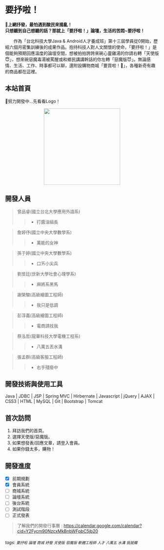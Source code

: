 要抒啦！
===
__:mega:上網抒發，最怕遇到酸民來搗亂！<br>
只想聽到自己想聽的話？那就上「要抒啦！」論壇，生活的苦悶~要抒啦！__

&nbsp; &nbsp; &nbsp; &nbsp;作為「台北科技大學Java & Android人才養成班」第十三屆學員從0開始，歷經六個月密集訓練後的成果作品。抱持科技人對人文關懷的使命，「要抒啦！」是個能夠預期回應溫度的論壇空間，想被拍拍誇誇來碗心靈雞湯的你請右轉「天使版:innocent:」，想來碗惡魔毒湯被罵醒或和鄉民講講幹話的你左轉「惡魔版:smiling_imp:」。無論感情、生活、工作、時事都可以聊，還附設購物商城「要買啦！:money_with_wings:」，各種新奇有趣的商品都在這裡。
## 本站首頁
:construction_worker:努力開發中...先看看Logo！
<div align=center><img width="250" height="250" src="https://i.imgur.com/YcAYvay.png"></div>

## 開發人員
>   曾品睿(國立台北大學應用外語系)
>> * 打醬油組長

>   詹婷伃(國立中央大學數學系)
>> * 萬能的女神

>   孫于婷(國立中央大學數學系)
>> * 口ㄞ小尖兵

>   劉昱廷(世新大學社會心理學系)
>> * 麻將系黑馬

>   謝榮駿(高級繪圖工程師)
>> * 我只是低調

>   彭淳義(高級繪圖工程師)
>> * 電商請找我

>   蔡泓哲(龍華科技大學電機工程系)
>> * 八萬五丟水溝

>   張孟群(高級客服工程師)
>> * 右手殘廢中

## 開發技術與使用工具
Java | JDBC | JSP | Spring MVC | Hirbernate | Javascript | jQuery | AJAX | CSS3 | HTML | MySQL | Git | Bootstrap | Tomcat
<i class="fab fa-html5"></i>
<i class="fab fa-css3-alt"></i>
<i class="fab fa-js-square"></i>
<i class="fab fa-java"></i>

## 首次訪問

1. 拜訪我們的首頁。
2. 選擇天使版/惡魔版。
3. 如果想發表/回應文章，請登入會員。
4. 如果你錢太多，購物！


開發進度
---
- [x] 前期規劃
- [x] 會員系統
- [ ] 商城系統
- [ ] 論壇系統
- [ ] 後台系統
- [ ] 測試階段
- [ ] 正式發表
> 了解我們的開發行事曆 : https://calendar.google.com/calendar?cid=Y2Fycm90NzcxMkBnbWFpbC5jb20



###### tags: `要抒啦` `論壇` `商城` `紓壓` `天使版` `惡魔版` `軟體工程師` `人才` `八萬五` `水溝` `我就爛`
